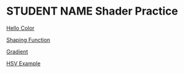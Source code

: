 # STUDENT NAME  Shader Practice


[Hello Color](draw.html?shader=00_color.frag)

[Shaping Function](draw.html?shader=01_shaping.frag)

[Gradient](draw.html?shader=02_color.frag)

[HSV Example](draw.html?shader=02_color2.frag)
